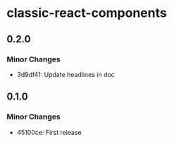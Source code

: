 # classic-react-components

## 0.2.0

### Minor Changes

-  3d9df41: Update headlines in doc

## 0.1.0

### Minor Changes

-  45100ce: First release
